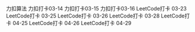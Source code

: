 力扣算法
力扣打卡03-14
力扣打卡03-15
力扣打卡03-16
LeetCode打卡 03-23
LeetCode打卡 03-25
LeetCode打卡 03-26
LeetCode打卡 03-28
LeetCode打卡 04-25
LeetCode打卡 04-26
LeetCode打卡 04-29
